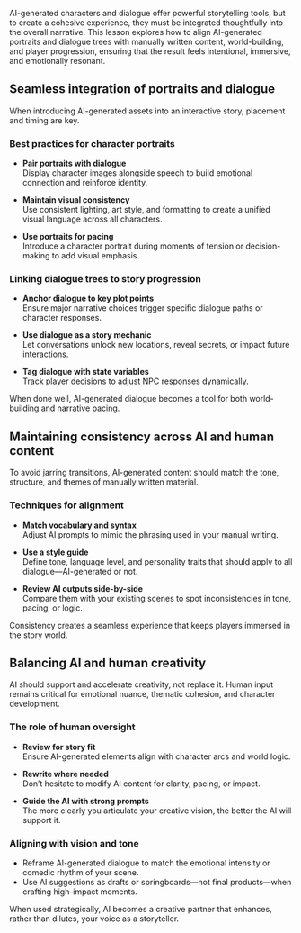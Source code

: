 AI-generated characters and dialogue offer powerful storytelling tools, but to create a cohesive experience, they must be integrated thoughtfully into the overall narrative. This lesson explores how to align AI-generated portraits and dialogue trees with manually written content, world-building, and player progression, ensuring that the result feels intentional, immersive, and emotionally resonant.

## Seamless integration of portraits and dialogue

When introducing AI-generated assets into an interactive story, placement and timing are key.

### Best practices for character portraits

- **Pair portraits with dialogue**  
  Display character images alongside speech to build emotional connection and reinforce identity.

- **Maintain visual consistency**  
  Use consistent lighting, art style, and formatting to create a unified visual language across all characters.

- **Use portraits for pacing**  
  Introduce a character portrait during moments of tension or decision-making to add visual emphasis.

### Linking dialogue trees to story progression

- **Anchor dialogue to key plot points**  
  Ensure major narrative choices trigger specific dialogue paths or character responses.

- **Use dialogue as a story mechanic**  
  Let conversations unlock new locations, reveal secrets, or impact future interactions.

- **Tag dialogue with state variables**  
  Track player decisions to adjust NPC responses dynamically.

When done well, AI-generated dialogue becomes a tool for both world-building and narrative pacing.

## Maintaining consistency across AI and human content

To avoid jarring transitions, AI-generated content should match the tone, structure, and themes of manually written material.

### Techniques for alignment

- **Match vocabulary and syntax**  
  Adjust AI prompts to mimic the phrasing used in your manual writing.

- **Use a style guide**  
  Define tone, language level, and personality traits that should apply to all dialogue—AI-generated or not.

- **Review AI outputs side-by-side**  
  Compare them with your existing scenes to spot inconsistencies in tone, pacing, or logic.

Consistency creates a seamless experience that keeps players immersed in the story world.

## Balancing AI and human creativity

AI should support and accelerate creativity, not replace it. Human input remains critical for emotional nuance, thematic cohesion, and character development.

### The role of human oversight

- **Review for story fit**  
  Ensure AI-generated elements align with character arcs and world logic.

- **Rewrite where needed**  
  Don’t hesitate to modify AI content for clarity, pacing, or impact.

- **Guide the AI with strong prompts**  
  The more clearly you articulate your creative vision, the better the AI will support it.

### Aligning with vision and tone

- Reframe AI-generated dialogue to match the emotional intensity or comedic rhythm of your scene.
- Use AI suggestions as drafts or springboards—not final products—when crafting high-impact moments.

When used strategically, AI becomes a creative partner that enhances, rather than dilutes, your voice as a storyteller.
